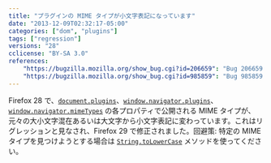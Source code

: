 ```yaml
---
title: "プラグインの MIME タイプが小文字表記になっています"
date: "2013-12-09T02:32:17-05:00"
categories: ["dom", "plugins"]
tags: ["regression"]
versions: "28"
cclicense: "BY-SA 3.0"
references:
    "https://bugzilla.mozilla.org/show_bug.cgi?id=206659": "Bug 206659 - Plugin not found, because MIME type has upper-case letters"
    "https://bugzilla.mozilla.org/show_bug.cgi?id=985859": "Bug 985859 - navigator.mimeTypes has lower-cased MIME types since Firefox 28 while preserving case on earlier versions"
---
```

Firefox 28 で、[`document.plugins`](https://developer.mozilla.org/ja/docs/Web/API/document.plugins)、[`window.navigator.plugins`](https://developer.mozilla.org/ja/docs/Web/API/window.navigator.plugins)、[`window.navigator.mimeTypes`](https://developer.mozilla.org/ja/docs/Web/API/window.navigator.mimeTypes) の各プロパティで公開される MIME タイプが、元々の大小文字混在あるいは大文字から小文字表記に変わっています。これはリグレッションと見なされ、Firefox 29 で修正されました。回避策: 特定の MIME タイプを見つけようとする場合は [`String.toLowerCase`](https://developer.mozilla.org/ja/docs/Web/JavaScript/Reference/Global_Objects/String/toLowerCase) メソッドを使ってください。
